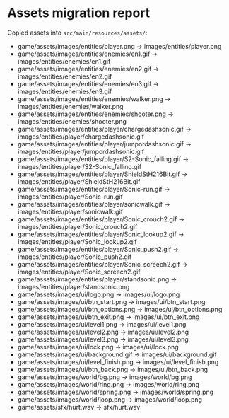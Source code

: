 # Assets migration report

Copied assets into `src/main/resources/assets/`:

- game/assets/images/entities/player.png  →  images/entities/player.png
- game/assets/images/entities/enemies/en1.gif  →  images/entities/enemies/en1.gif
- game/assets/images/entities/enemies/en2.gif  →  images/entities/enemies/en2.gif
- game/assets/images/entities/enemies/en3.gif  →  images/entities/enemies/en3.gif
- game/assets/images/entities/enemies/walker.png  →  images/entities/enemies/walker.png
- game/assets/images/entities/enemies/shooter.png  →  images/entities/enemies/shooter.png
- game/assets/images/entities/player/chargedashsonic.gif  →  images/entities/player/chargedashsonic.gif
- game/assets/images/entities/player/jumpordashsonic.gif  →  images/entities/player/jumpordashsonic.gif
- game/assets/images/entities/player/S2-Sonic_falling.gif  →  images/entities/player/S2-Sonic_falling.gif
- game/assets/images/entities/player/ShieldStH216Bit.gif  →  images/entities/player/ShieldStH216Bit.gif
- game/assets/images/entities/player/Sonic-run.gif  →  images/entities/player/Sonic-run.gif
- game/assets/images/entities/player/sonicwalk.gif  →  images/entities/player/sonicwalk.gif
- game/assets/images/entities/player/Sonic_crouch2.gif  →  images/entities/player/Sonic_crouch2.gif
- game/assets/images/entities/player/Sonic_lookup2.gif  →  images/entities/player/Sonic_lookup2.gif
- game/assets/images/entities/player/Sonic_push2.gif  →  images/entities/player/Sonic_push2.gif
- game/assets/images/entities/player/Sonic_screech2.gif  →  images/entities/player/Sonic_screech2.gif
- game/assets/images/entities/player/standsonic.png  →  images/entities/player/standsonic.png
- game/assets/images/ui/logo.png  →  images/ui/logo.png
- game/assets/images/ui/btn_start.png  →  images/ui/btn_start.png
- game/assets/images/ui/btn_options.png  →  images/ui/btn_options.png
- game/assets/images/ui/btn_exit.png  →  images/ui/btn_exit.png
- game/assets/images/ui/level1.png  →  images/ui/level1.png
- game/assets/images/ui/level2.png  →  images/ui/level2.png
- game/assets/images/ui/level3.png  →  images/ui/level3.png
- game/assets/images/ui/lock.png  →  images/ui/lock.png
- game/assets/images/ui/background.gif  →  images/ui/background.gif
- game/assets/images/ui/level_finish.png  →  images/ui/level_finish.png
- game/assets/images/ui/btn_back.png  →  images/ui/btn_back.png
- game/assets/images/world/bg.png  →  images/world/bg.png
- game/assets/images/world/ring.png  →  images/world/ring.png
- game/assets/images/world/spring.png  →  images/world/spring.png
- game/assets/images/world/loop.png  →  images/world/loop.png
- game/assets/sfx/hurt.wav  →  sfx/hurt.wav